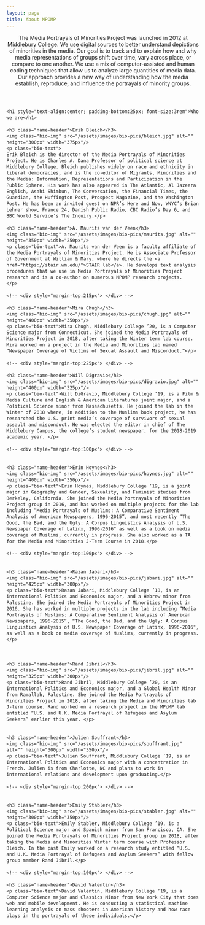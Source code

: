 ```yaml
---
layout: page
title: About MPOMP
---
```

<!-- Post -->
<section class="post">
    <header class="major">
        <!-- <span class="date"></span> -->
        <p>The Media Portrayals of Minorities Project was launched in 2012 at Middlebury College. We use digital sources to better understand depictions of minorities in the media. Our goal is to track and to explain how and why media representations of groups shift over time, vary across place, or compare to one another. We use a mix of computer-assisted and human coding techniques that allow us to analyze large quantities of media data. Our approach provides a new way of understanding how the media establish, reproduce, and influence the portrayals of minority groups.</p>
    </header>

    <h1 style="text-align:center; padding-bottom:25px; font-size:3rem">Who we are</h1>

    <h3 class="name-header">Erik Bleich</h3>
    <img class="bio-img" src="/assets/images/bio-pics/bleich.jpg" alt="" height="300px" width="375px"/>
    <p class="bio-text">
    Erik Bleich is the director of the Media Portrayals of Minorities Project. He is Charles A. Dana Professor of political science at Middlebury College. Bleich publishes widely on race and ethnicity in liberal democracies, and is the co-editor of Migrants, Minorities and the Media: Information, Representations and Participation in the Public Sphere. His work has also appeared in The Atlantic, Al Jazeera English, Asahi Shimbun, The Conversation, the Financial Times, the Guardian, the Huffington Post, Prospect Magazine, and the Washington Post. He has been an invited guest on NPR’s Here and Now, WNYC’s Brian Lehrer show, France 24, Danish Public Radio, CBC Radio’s Day 6, and BBC World Service’s The Inquiry.</p>

    <h3 class="name-header">A. Maurits van der Veen</h3>
    <img class="bio-img" src="/assets/images/bio-pics/maurits.jpg" alt="" height="350px" width="250px"/>
    <p class="bio-text">A. Maurits van der Veen is a faculty affiliate of the Media Portrayals of Minorities Project. He is Associate Professor of Government at William & Mary, where he directs the <a href="https://stair.wm.edu/">STAIR lab</a>. He develops text analysis procedures that we use in Media Portrayals of Minorities Project research and is a co-author on numerous MPOMP research projects.     
    </p>

    <!-- <div style="margin-top:215px"> </div> -->

    <h3 class="name-header">Mira Chugh</h3>
    <img class="bio-img" src="/assets/images/bio-pics/chugh.jpg" alt="" height="400px" width="350px"/>
    <p class="bio-text">Mira Chugh, Middlebury College ’20, is a Computer Science major from Connecticut. She joined the Media Portrayals of Minorities Project in 2018, after taking the Winter term lab course. Mira worked on a project in the Media and Minorities lab named “Newspaper Coverage of Victims of Sexual Assault and Misconduct.”</p>

    <!-- <div style="margin-top:225px"> </div> -->

    <h3 class="name-header">Will Digravio</h3>
    <img class="bio-img" src="/assets/images/bio-pics/digravio.jpg" alt="" height="400px" width="325px"/>
    <p class="bio-text">Will DiGravio, Middlebury College ’19, is a Film & Media Culture and English & American Literatures joint major, and a Political Science minor from Massachusetts. He joined the lab in the Winter of 2018 where, in addition to the Muslims book project, he has researched the U.S. print media’s coverage of survivors of sexual assault and misconduct. He was elected the editor in chief of The Middlebury Campus, the college’s student newspaper, for the 2018-2019 academic year. </p>

    <!-- <div style="margin-top:100px"> </div> -->


    <h3 class="name-header">Erin Hoynes</h3>
    <img class="bio-img" src="/assets/images/bio-pics/hoynes.jpg" alt="" height="400px" width="350px"/>
    <p class="bio-text">Erin Hoynes, Middlebury College ’19, is a joint major in Geography and Gender, Sexuality, and Feminist studies from Berkeley, California. She joined the Media Portrayals of Minorities Project group in 2016, and has worked on multiple projects for the lab including “Media Portrayals of Muslims: A Comparative Sentiment Analysis of American Newspapers, 1996-2015”, and most recently “The Good, the Bad, and the Ugly: A Corpus Linguistics Analysis of U.S. Newspaper Coverage of Latinx, 1996-2016" as well as a book on media coverage of Muslims, currently in progress. She also worked as a TA for the Media and Minorities J-Term Course in 2018.</p>

    <!-- <div style="margin-top:100px"> </div> -->


    <h3 class="name-header">Razan Jabari</h3>
    <img class="bio-img" src="/assets/images/bio-pics/jabari.jpg" alt="" height="425px" width="300px"/>
    <p class="bio-text">Razan Jabari, Middlebury College ’18, is an international Politics and Economics major, and a Hebrew minor from Palestine. She joined the Media Portrayals of Minorities Project in 2016. She has worked in multiple projects in the lab including “Media Portrayals of Muslims: A Comparative Sentiment Analysis of American Newspapers, 1996-2015”, “The Good, the Bad, and the Ugly: A Corpus Linguistics Analysis of U.S. Newspaper Coverage of Latinx, 1996-2016", as well as a book on media coverage of Muslims, currently in progress. </p>



    <h3 class="name-header">Rand Jibril</h3>
    <img class="bio-img" src="/assets/images/bio-pics/jibril.jpg" alt="" height="325px" width="300px"/>
    <p class="bio-text">Rand Jibril, Middlebury College ’20, is an International Politics and Economics major, and a Global Health Minor from Ramallah, Palestine. She joined the Media Portrayals of Minorities Project in 2018, after taking the Media and Minorities lab J-term course. Rand worked on a research project in the MPoMP lab entitled “U.S. and U.K. Media Portrayal of Refugees and Asylum Seekers” earlier this year. </p>


    <h3 class="name-header">Julien Souffrant</h3>
    <img class="bio-img" src="/assets/images/bio-pics/souffrant.jpg" alt="" height="300px" width="350px"/>
    <p class="bio-text">Julien Souffrant, Middlebury College ’19, is an International Politics and Economics major with a concentration in French. Julien is from Charlotte, NC and plans to work in international relations and development upon graduating.</p>

    <!-- <div style="margin-top:200px"> </div> -->


    <h3 class="name-header">Emily Stabler</h3>
    <img class="bio-img" src="/assets/images/bio-pics/stabler.jpg" alt="" height="300px" width="350px"/>
    <p class="bio-text">Emily Stabler, Middlebury College ’19, is a Political Science major and Spanish minor from San Francisco, CA. She joined the Media Portrayals of Minorities Project group in 2018, after taking the Media and Minorities Winter term course with Professor Bleich. In the past Emily worked on a research study entitled “U.S. and U.K. Media Portrayal of Refugees and Asylum Seekers” with fellow group member Rand Jibril.</p>

    <!-- <div style="margin-top:100px"> </div> -->

    <h3 class="name-header">David Valentin</h3>
    <p class="bio-text">David Valentin, Middlebury College ’19, is a Computer Science major and Classics Minor from New York City that does web and mobile development. He is conducting a statistical machine learning analysis on mass shooters in American history and how race plays in the portrayals of these individuals.</p>


</section>
